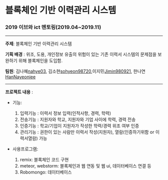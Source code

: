 # 블록체인 기반 이력관리 시스템

### 2019 이브와 ict 멘토링(2019.04~2019.11)

----------

__주제__: 블록체인 기반 이력관리 시스템

__기획 배경__ : 위조, 도용, 개인정보 유출의 위험이 있는 기존 이력서 시스템의 문제점을 보완하기 위해 블록체인을 도입함.

__팀원__: 김나혜[nahye03](https://github.com/nahye03), 김소현[sohyeon98720](https://github.com/sohyeon98720),이지민[Jimin980921](https://github.com/Jimin980921), 한나연[HanNayeoniee](https://github.com/HanNayeoniee)

----------
           
__프로젝트 내용__ :
- 기능: 
  1) 입력기능 : 이력서 정보 입력(인적사항, 경력, 학력)
  2) 전송기능 : 지원자와 학교, 지원자와 기업 사이에 학력, 경력 전송
  3) 인증기능 : 학교/기업이 지원자가 작성한 학력/경력 위조 여부 인증
  4) 관리기능 : 권한이 있는 사람만 이력서 작성(지원자), 열람(인증하기위함 or 이력서열람) 가능

- 사용프로그램: 
  1) remix: 블록체인 코드 구현
  2) meteor, webstorm: 블록체인과 웹 연동 및 웹 ui, 데이터베이스 연결 등
  3) Robomongo: 데이터베이스
